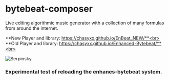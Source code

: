 # bytebeat-composer
Live editing algorithmic music generator with a collection of many formulas from around the internet.

**New Player and library: https://chasyxx.github.io/EnBeat_NEW/**<br>
**Old Player and library: https://chasyxx.github.io/Enhanced-Bytebeat/**<br>

![Serpinsky](https://user-images.githubusercontent.com/1059874/174153211-6e408635-4286-4128-8fcc-78f60d165465.png)

### Experimental test of reloading the enhanes-bytebeat system. 
